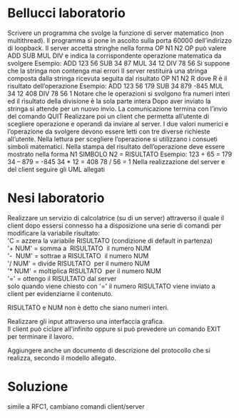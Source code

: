 
# Bellucci laboratorio
Scrivere un programma che svolge la funzione di server matematico (non multithread). Il
programma si pone in ascolto sulla porta 60000 dell’indirizzo di loopback.
Il server accetta stringhe nella forma
OP N1 N2
OP può valere ADD SUB MUL DIV e indica la corrispondente operazione matematica da
svolgere
Esempio:
ADD 123 56 SUB 34 87 MUL 34 12 DIV 78 56
Si suppone che la stringa non contenga mai errori
Il server restituirà una stringa composta dalla stringa ricevuta seguita dal risultato
OP N1 N2 R dove R è il risultato dell’operazione
Esempio:
ADD 123 56 179 SUB 34 879 -845 MUL 34 12 408 DIV 78 56 1
Notare che le operazioni si svolgono fra numeri interi ed il risultato della divisione è la sola
parte intera
Dopo aver inviato la stringa si attende per un nuovo invio. La comunicazione termina con
l’invio del comando QUIT
Realizzare poi un client che permetta all’utente di scegliere operazione e operandi da
inviare al server. I due valori numerici e l’operazione da svolgere devono essere letti con
tre diverse richieste all’utente. Nella lettura per scegliere l’operazione si utilizzano i
consueti simboli matematici. Nella stampa del risultato dell’operazione deve essere
mostrato nella forma N1 SIMBOLO N2 = RISULTATO
Esempio:
123 + 65 = 179 34 – 879 = -845 34 * 12 = 408 78 / 56 = 1
Nella realizzazione del server e del client seguire gli UML allegati

# Nesi laboratorio
Realizzare un servizio di calcolatrice (su di un server) attraverso il quale il client dopo essersi connesso ha a disposizione una serie di comandi per modificare la variabile risultato:  
'C = azzera la variabile RISULTATO (condizione di default in partenza)  
'+ NUM' = somma a  RISULTATO  il numero NUM  
'-  NUM' = sottrae a RISULTATO  il numero NUM  
'/ NUM' = divide RISULTATO  per il numero NUM  
'* NUM' = moltiplica RISULTATO  per il numero NUM  
'=' = ottengo il RISULTATO dal server  
solo quando viene chiesto con '=' il numero RISULTATO viene inviato a client per evidenziarne il contenuto.     
  
RISULTATO e NUM non è detto che siano numeri interi.  
  
Realizzare gli input attraverso una interfaccia grafica.   
Il client può ciclare all'infinito oppure si può prevedere un comando EXIT per terminare il lavoro.  
  
Aggiungere anche un documento di descrizione del protocollo che si realizza, secondo il modello allegato.


# Soluzione

simile a RFC1, cambiano comandi client/server 